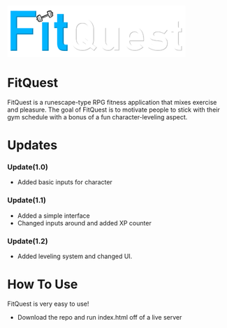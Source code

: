 ![screenshot](logo.png)
# FitQuest
FitQuest is a runescape-type RPG fitness application that mixes exercise and pleasure. The goal of FitQuest is to motivate 
people to stick with their gym schedule with a bonus of a fun character-leveling aspect.

# Updates

### Update(1.0) 
- Added basic inputs for character

### Update(1.1)
- Added a simple interface
-  Changed inputs around and added XP counter

### Update(1.2)
- Added leveling system and changed UI.

# How To Use
FitQuest is very easy to use!
- Download the repo and run index.html off of a live server
